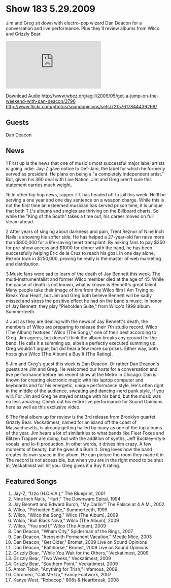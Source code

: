 # Show 183 5.29.2009
Jim and Greg sit down with electro-pop wizard Dan Deacon for a conversation and live performance. Plus they'll review albums from Wilco and Grizzly Bear.

![main image](http://www.soundopinions.org/images/2009/deacon/x.php)

[Download Audio](http://audio.soundopinions.org/streams/2009/05/so_20090529.m3u)
http://www.wbez.org/agill/2009/05/get-a-jump-on-the-weekend-with-dan-deacon/3796
http://www.flickr.com/photos/soundopinions/sets/72157617844439268/

## Guests
Dan Deacon

## News
1 First up is the news that one of music's most successful major label artists is going indie. Jay-Z gave notice to Def-Jam, the label for which he formerly served as president. He plans on being a "a completely independent artist." But, given his 360 deal with Live Nation, Jim and Greg aren't sure this statement carries much weight.

1b In other hip hop news, rapper T.I. has headed off to jail this week. He'll be serving a one year and one day sentence on a weapon charge. While this is not the first time an esteemed musician has served prison time, it is unique that both T.I.'s albums and singles are thriving on the Billboard charts. So while the "King of the South" takes a time out, his career moves on full steam ahead.

2 After years of singing about darkness and pain, Trent Reznor of Nine Inch Nails is showing his softer side. He has helped a 27-year-old fan raise more than $800,000 for a life-saving heart transplant. By asking fans to pay $350 for pre-show access and $1000 for dinner with the band, he has been successfully helping Eric de la Cruz to reach his goal. In one day alone, Reznor took in $250,000, proving he really is the master of web marketing and distribution.

3 Music fans were sad to learn of the death of Jay Bennett this week. The multi-instrumentalist and former Wilco member died at the age of 45. While the cause of death is not known, what is known is Bennett's great talent. Many people take their image of him from the Wilco film I Am Trying to Break Your Heart, but Jim and Greg both believe Bennett will be sadly missed and stress the positive effect he had on the band's music. In honor of Jay Bennett, they play "Pieholden Suite," from Wilco's 1999 album Summerteeth.

4 Just as they are dealing with the news of Jay Bennett's death, the members of Wilco are preparing to release their 7th studio record. Wilco (The Album) features "Wilco (The Song)," one of their best according to Greg. Jim agrees, but doesn't think the album breaks any ground for the band. He calls it a summing up, albeit a perfectly executed summing up. Greg wouldn't argue, but did hear a few more surprises. Either way, both hosts give Wilco (The Album) a Buy It (The Rating).

5 Jim and Greg's guest this week is Dan Deacon. Or rather Dan Deacon's guests are Jim and Greg. He welcomed our hosts for a conversation and live performance before his recent show at the Metro in Chicago. Dan is known for creating electronic magic with his laptop computer and keyboards and for his energetic, unique performance style. He's often right in the middle of the audience, sweating and dancing-nerd punk style, if you will. For Jim and Greg he stayed onstage with his band, but the music was no less amazing. Check out his entire live performance for Sound Opinions here as well as this exclusive video.

6 The final album up for review is the 3rd release from Brooklyn quartet Grizzly Bear. Veckatimest, named for an island off the coast of Massachusetts, is already getting hailed by many as one of the top albums of the year. Jim hears a lot of similarities to what bands like Fleet Foxes and Blitzen Trapper are doing, but with the addition of synths, Jeff Buckley-style vocals, and lo-fi production. In other words, it drives him crazy. A few moments of beauty, but he gives it a Burn It. Greg loves how the band creates its own space in the album. He can picture the room they made it in. The record is not accessible, but when you are in the right mood to be shut in, Veckatimist will hit you. Greg gives it a Buy It rating.

## Featured Songs
1. Jay-Z, "Izzo (H.O.V.A.)," The Blueprint, 2001
2. Nine Inch Nails, "Hurt," The Downward Spiral, 1994
3. Jay Bennett and Edward Burch, "My Darlin'" The Palace at 4 A.M., 2002
4. Wilco, "Pieholden Suite," Summerteeth, 1999
5. Wilco, "Wilco the Song," Wilco (The Album), 2009
6. Wilco, "Bull Black Nova," Wilco (The Album), 2009
7. Wilco, "You and I," Wilco (The Album), 2009
8. Dan Deacon, "Wham City," Spiderman of the Rings, 2007
9. Dan Deacon, "Aerosmith Permanent Vacation," Meetle Mice, 2003
10. Dan Deacon, "Get Older," Bromst, 2009 Live on Sound Opinions
11. Dan Deacon, "Baltihorse," Bromst, 2009 Live on Sound Opinions
12. Grizzly Bear, "While You Wait for the Others," Veckatimest, 2009
13. Grizzly Bear, "Two Weeks," Veckatimest, 2009
14. Grizzly Bear, "Southern Point," Veckatimest, 2009
15. Amon Tobin, "Anything for Trish," Infamous, 2009
16. Chromeo, "Call Me Up," Fancy Footwork, 2007
17. Kanye West, "Robocop," 808s & Heartbreak, 2008
